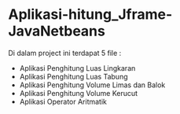 # Aplikasi-hitung_Jframe-JavaNetbeans
Di dalam project ini terdapat 5 file :
* Aplikasi Penghitung Luas Lingkaran
* Aplikasi Penghitung Luas Tabung
* Aplikasi Penghitung Volume Limas dan Balok
* Aplikasi Penghitung Volume Kerucut
* Aplikasi Operator Aritmatik
